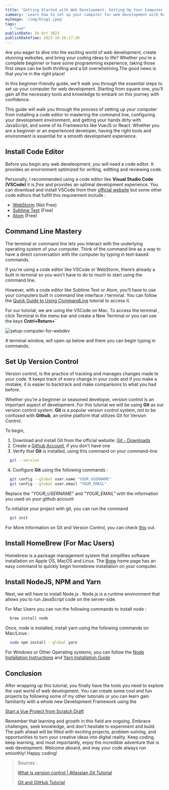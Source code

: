 ```yaml
---
title: 'Getting Started with Web Development: Setting Up Your Computer for React, Vue, and JavaScript Programming'
summary: 'Learn how to set up your computer for web development with React, Vue, and JavaScript programming in this beginners guide.'
myImage: '/img/blog1.jpeg'
tags:
  - "vue"
publishDate: 26 Oct 2023
publishDateTime: 2023-10-26:17:30
---
```


Are you eager to dive into the exciting world of web development, create stunning websites, and bring your coding ideas to life? Whether you're a complete beginner or have some programming experience, taking those first steps can be both thrilling and a bit overwhelming.The good news is that you're in the right place! 

In this beginner-friendly guide, we'll walk you through the essential steps to set up your computer for web development. Starting from square one, you'll gain all the necessary tools and knowledge to embark on this journey with confidence.

This guide will walk you through the process of setting up your computer from installing a code editor to mastering the command line, configuring your development environment, and getting your hands dirty with JavaScript, and some of its Frameworks like VueJS or React. Whether you are a beginner or an experienced developer, having the right tools and environment is essential for a smooth development experience.

## Install Code Editor
Before you begin any web develeopment, you will need a code editor. It provides an environment optimized for writing, editting and reviewing code. 

Personally, I recommended using a code editor like **Visual Studio Code (VSCode)** it is   *free*   and provides an optimal development experience. You can download and install VSCode from their [official website](https://code.visualstudio.com) but some other code editors that fulfill this requirement include :

- [WebStorm](https://www.jetbrains.com/webstorm/) (Not Free)
- [Sublime Text](https://www.sublimetext.com) (Free)
- [Atom](https://atom-editor.cc) (Free)

## Command Line Mastery
The terminal or command line lets you interact with the underlying operating system of your computer. Think of the command line as a way to have a direct conversation with the computer by typing in text-based commands.

If you’re using a code editor like VSCode or WebStorm, there’s already a built in terminal so you won’t have to do to much to start using the command line. 

However, with a code editor like Sublime Text or Atom, you’ll have to use your computers built in command line interface / terminal. You can follow the [Quick Guide to Using CommandLine](https://towardsdatascience.com/a-quick-guide-to-using-command-line-terminal-96815b97b955) tutorial to access it.

For our tutorial, we are using the VSCode on Mac. To access the terminal , click Terminal in the menu bar and create a New Terminal or you can use the keys  **Cntrl+Return+`**

![setup-computer-for-webdev](https://i.imgur.com/3kyXR4f.png)

A terminal window, will open up below and there you can begin typing in commands.

## Set Up Version Control
Version control, is the practice of tracking and manages changes made to your code. It keeps track of every change in your code and if you make a mistake, it is easier to backtrack and make comparisons to what you had before. 

Whether you're a beginner or seasoned developer, version control is an important aspect of development. For this tutorial we will be using **Git** as our version control system. **Git** is a popular version control system, not to be confused with **Github**, an online platform that utilizes Git for Version Control.

To begin,

1. Download and install Git from the official website: [Git - Downloads](https://git-scm.com/downloads)
2. Create a [Github Account](https://docs.github.com/en/get-started/onboarding/getting-started-with-your-github-account), if you don't have one 
3. Verify that **Git** is installed, using this command on your command-line

```bash
  git --version
```

4. Configure **Git** using the following commands :

```bash
  git config --global user.name "YOUR_USERNAME"
  git config --global user.email "YOUR_EMAIL"
```

Replace the *"YOUR_USERNAME"* and *"YOUR_EMAIL"* with the information you used on your github account 

To initialize your project with git, you can run the command

```bash
  git init
```

For More Information on Git and Version Control, you can check [this](https://www.freecodecamp.org/news/git-and-github-for-beginners/) out.

## Install HomeBrew (For Mac Users)
Homebrew is a package management system that simplifies software installation on Apple OS, MacOS and Linux. The [Brew](https://brew.sh) home page has an easy command to quickly begin homebrew installation on your computer.


## Install NodeJS, NPM and Yarn
Next, we will have to install Node.js . Node.js is a runtime environment that allows you to run JavaScript code on the server-side.

For Mac Users you can run the following commands to install node :

```bash
  brew install node
```

Once, node is installed, install yarn using the following commands on Mac/Linux :

```bash
  sudo npm install --global yarn
```

For Windows or Other Operating systems, you can follow the [Node Installation Instructions](https://docs.npmjs.com/downloading-and-installing-node-js-and-npm) and [Yarn Installation Guide](https://classic.yarnpkg.com/lang/en/docs/install/#windows-stable)


## Conclusion
After wrapping up this tutorial, you finally have the tools you need to explore the vast world of web development. You can create some cool and fun projects by following some of my other tutorials or you can learn gain familiarity with a whole new Development Framework using the 

[Start a Vue Project from Scratch Draft](/blog/start-vue-project-from-scratch)

Remember that learning and growth in this field are ongoing. Embrace challenges, seek knowledge, and don't hesitate to experiment and build. The path ahead will be filled with exciting projects, problem-solving, and opportunities to turn your creative ideas into digital reality. Keep coding, keep learning, and most importantly, enjoy the incredible adventure that is web development. Welcome aboard, and may your code always run smoothly! Happy coding!

> Sources : 
>
> [What is version control | Atlassian Git Tutorial](https://www.atlassian.com/git/tutorials/what-is-version-control)
>
> [Git and GitHub Tutorial](https://www.freecodecamp.org/news/git-and-github-for-beginners/)

